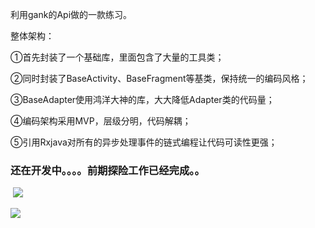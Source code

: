利用gank的Api做的一款练习。

整体架构：

①首先封装了一个基础库，里面包含了大量的工具类；

②同时封装了BaseActivity、BaseFragment等基类，保持统一的编码风格；

③BaseAdapter使用鸿洋大神的库，大大降低Adapter类的代码量；

④编码架构采用MVP，层级分明，代码解耦；

⑤引用Rxjava对所有的异步处理事件的链式编程让代码可读性更强；



### 还在开发中。。。。前期探险工作已经完成。。

​		![](http://ww1.sinaimg.cn/large/d473a073gy1fi37yi2sqwj20cl0l54jh.jpg)

![](http://ww1.sinaimg.cn/large/d473a073gy1fi381gpfhaj20cq0laaqg.jpg)